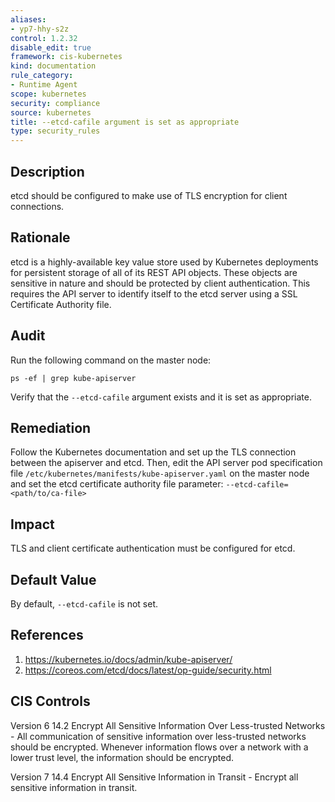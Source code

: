 ```yaml
---
aliases:
- yp7-hhy-s2z
control: 1.2.32
disable_edit: true
framework: cis-kubernetes
kind: documentation
rule_category:
- Runtime Agent
scope: kubernetes
security: compliance
source: kubernetes
title: --etcd-cafile argument is set as appropriate
type: security_rules
---
```


## Description

etcd should be configured to make use of TLS encryption for client connections.

## Rationale

etcd is a highly-available key value store used by Kubernetes deployments for persistent storage of all of its REST API objects. These objects are sensitive in nature and should be protected by client authentication. This requires the API server to identify itself to the etcd server using a SSL Certificate Authority file.

## Audit

Run the following command on the master node: 
```
ps -ef | grep kube-apiserver
```
Verify that the `--etcd-cafile` argument exists and it is set as appropriate.

## Remediation

Follow the Kubernetes documentation and set up the TLS connection between the apiserver and etcd. Then, edit the API server pod specification file `/etc/kubernetes/manifests/kube-apiserver.yaml` on the master node and set the etcd certificate authority file parameter: `--etcd-cafile=<path/to/ca-file>`

## Impact

TLS and client certificate authentication must be configured for etcd.

## Default Value

By default, `--etcd-cafile` is not set.

## References

1. https://kubernetes.io/docs/admin/kube-apiserver/ 
2. https://coreos.com/etcd/docs/latest/op-guide/security.html

## CIS Controls

Version 6 14.2 Encrypt All Sensitive Information Over Less-trusted Networks - All communication of sensitive information over less-trusted networks should be encrypted. Whenever information flows over a network with a lower trust level, the information should be encrypted. 

Version 7 14.4 Encrypt All Sensitive Information in Transit - Encrypt all sensitive information in transit.
